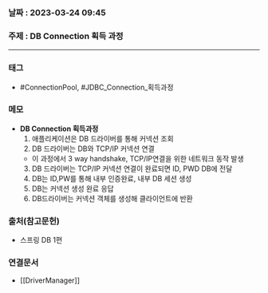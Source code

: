 ### 날짜 : 2023-03-24 09:45
### 주제 : DB Connection 획득 과정
---
### 태그
* #ConnectionPool, #JDBC_Connection_획득과정

### 메모
* **DB Connection 획득과정**
    1.  애플리케이션은 DB 드라이버를 통해 커넥션 조회
    2.  DB 드라이버는 DB와 TCP/IP 커넥션 연결
	-   이 과정에서 3 way handshake, TCP/IP연결을 위한 네트워크 동작 발생
    3.  DB 드라이버는 TCP/IP 커넥션 연결이 완료되면 ID, PWD DB에 전달
    4.  DB는 ID,PW를 통해 내부 인증완료, 내부 DB 세션 생성
    5.  DB는 커넥션 생성 완료 응답
    6.  DB드라이버는 커넥션 객체를 생성해 클라이언트에 반환

### 출처(참고문헌)
-  스프링 DB 1편

### 연결문서
- [[DriverManager]]